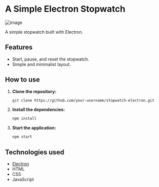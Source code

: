 # A Simple Electron Stopwatch
![image](https://github.com/user-attachments/assets/5064edc8-3e93-43f8-b5e1-6aa2b5972db3)



A simple stopwatch built with Electron.

## Features

*   Start, pause, and reset the stopwatch.
*   Simple and minimalist layout.

## How to use

1.  **Clone the repository:**
    ```bash
    git clone https://github.com/your-username/stopwatch-electron.git
    ```
2.  **Install the dependencies:**
    ```bash
    npm install
    ```
3.  **Start the application:**
    ```bash
    npm start
    ```

## Technologies used

*   [Electron](https://www.electronjs.org/)
*   HTML
*   CSS
*   JavaScript
